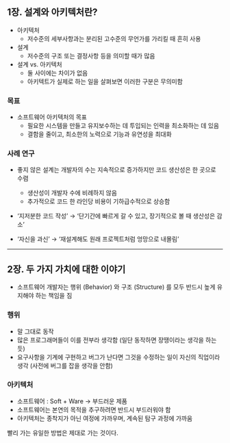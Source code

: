 ## 1장. 설계와 아키텍처란?

- 아키텍처
    - 저수준의 세부사항과는 분리된 고수준의 무언가를 가리킬 때 흔히 사용
- 설계
    - 저수준의 구조 또는 결정사항 등을 의미할 때가 많음
- 설계 vs. 아키텍처
    - 둘 사이에는 차이가 없음
    - 아키텍트가 실제로 하는 일을 살펴보면 이러한 구분은 무의미함

### 목표

- 소프트웨어 아키텍처의 목표
    - 필요한 시스템을 만들고 유지보수하는 데 투입되는 인력을 최소화하는 데 있음
    - 결함을 줄이고, 최소한의 노력으로 기능과 유연성을 최대화

### 사례 연구

- 좋지 않은 설계는 개발자의 수는 지속적으로 증가하지만 코드 생산성은 한 곳으로 수렴
    - 생산성이 개발자 수에 비례하지 않음
    - 추가적으로 코드 한 라인당 비용이 기하급수적으로 상승함

- ‘지저분한 코드 작성’ → ‘단기간에 빠르게 갈 수 있고, 장기적으로 볼 때 생산성은 감소’
- ‘자신을 과신’ → ‘재설계해도 원래 프로젝트처럼 엉망으로 내몰림’
   
---
  
## 2장. 두 가지 가치에 대한 이야기

- 소프트웨어 개발자는 행위 (Behavior) 와 구조 (Structure) 를 모두 반드시 높게 유지해야 하는 책임을 짐

### 행위

- 말 그대로 동작
- 많은 프로그래머들이 이를 전부라 생각함 (일단 동작하면 장땡이라는 생각을 하는 듯)
- 요구사항을 기계에 구현하고 버그가 난다면 그것을 수정하는 일이 자신의 직업이라 생각 (사전에 버그를 잡을 생각을 안함)

### 아키텍처

- 소프트웨어 : Soft + Ware → 부드러운 제품
- 소프트웨어는 본연의 목적을 추구하려면 반드시 부드러워야 함
- 아키텍처는 종착지가 아닌 여정에 가까우며, 계속된 탐구 과정에 가까움

빨리 가는 유일한 방법은 제대로 가는 것이다.